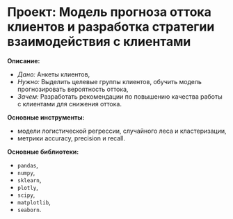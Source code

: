 # **Проект:** Модель прогноза оттока клиентов и разработка стратегии взаимодействия с клиентами

**Описание:**
  - *Дано:* Анкеты клиентов,
  - *Нужно:* Выделить целевые группы клиентов, обучить модель прогнозировать вероятность оттока,
  - *Зачем:* Разработать рекомендации по повышению качества работы с клиентами для снижения оттока.

**Основные инструменты:** 
  - модели логистической регрессии, случайного леса и кластеризации, 
  - метрики accuracy, precision и recall.

**Основные библиотеки:** 
  - `pandas`, 
  - `numpy`, 
  - `sklearn`,
  - `plotly`,
  - `scipy`, 
  - `matplotlib`, 
  - `seaborn`.

